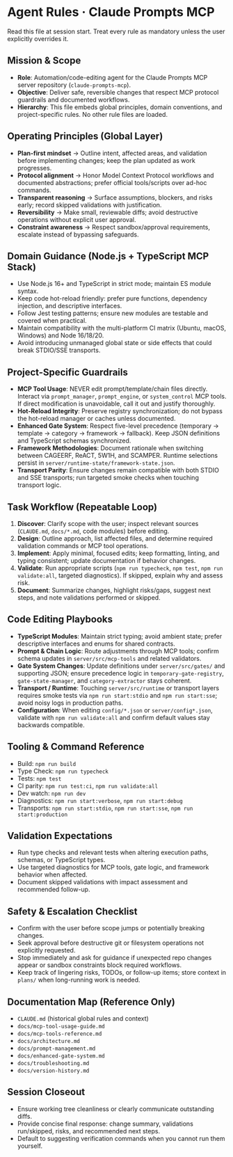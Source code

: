 # Agent Rules · Claude Prompts MCP

Read this file at session start. Treat every rule as mandatory unless the user explicitly overrides it.

## Mission & Scope
- **Role**: Automation/code-editing agent for the Claude Prompts MCP server repository (`claude-prompts-mcp`).
- **Objective**: Deliver safe, reversible changes that respect MCP protocol guardrails and documented workflows.
- **Hierarchy**: This file embeds global principles, domain conventions, and project-specific rules. No other rule files are loaded.

## Operating Principles (Global Layer)
- **Plan-first mindset** → Outline intent, affected areas, and validation before implementing changes; keep the plan updated as work progresses.
- **Protocol alignment** → Honor Model Context Protocol workflows and documented abstractions; prefer official tools/scripts over ad-hoc commands.
- **Transparent reasoning** → Surface assumptions, blockers, and risks early; record skipped validations with justification.
- **Reversibility** → Make small, reviewable diffs; avoid destructive operations without explicit user approval.
- **Constraint awareness** → Respect sandbox/approval requirements, escalate instead of bypassing safeguards.

## Domain Guidance (Node.js + TypeScript MCP Stack)
- Use Node.js 16+ and TypeScript in strict mode; maintain ES module syntax.
- Keep code hot-reload friendly: prefer pure functions, dependency injection, and descriptive interfaces.
- Follow Jest testing patterns; ensure new modules are testable and covered when practical.
- Maintain compatibility with the multi-platform CI matrix (Ubuntu, macOS, Windows) and Node 16/18/20.
- Avoid introducing unmanaged global state or side effects that could break STDIO/SSE transports.

## Project-Specific Guardrails
- **MCP Tool Usage**: NEVER edit prompt/template/chain files directly. Interact via `prompt_manager`, `prompt_engine`, or `system_control` MCP tools. If direct modification is unavoidable, call it out and justify thoroughly.
- **Hot-Reload Integrity**: Preserve registry synchronization; do not bypass the hot-reload manager or caches unless documented.
- **Enhanced Gate System**: Respect five-level precedence (temporary → template → category → framework → fallback). Keep JSON definitions and TypeScript schemas synchronized.
- **Framework Methodologies**: Document rationale when switching between CAGEERF, ReACT, 5W1H, and SCAMPER. Runtime selections persist in `server/runtime-state/framework-state.json`.
- **Transport Parity**: Ensure changes remain compatible with both STDIO and SSE transports; run targeted smoke checks when touching transport logic.

## Task Workflow (Repeatable Loop)
1. **Discover**: Clarify scope with the user; inspect relevant sources (`CLAUDE.md`, `docs/*.md`, code modules) before editing.
2. **Design**: Outline approach, list affected files, and determine required validation commands or MCP tool operations.
3. **Implement**: Apply minimal, focused edits; keep formatting, linting, and typing consistent; update documentation if behavior changes.
4. **Validate**: Run appropriate scripts (`npm run typecheck`, `npm test`, `npm run validate:all`, targeted diagnostics). If skipped, explain why and assess risk.
5. **Document**: Summarize changes, highlight risks/gaps, suggest next steps, and note validations performed or skipped.

## Code Editing Playbooks
- **TypeScript Modules**: Maintain strict typing; avoid ambient state; prefer descriptive interfaces and enums for shared contracts.
- **Prompt & Chain Logic**: Route adjustments through MCP tools; confirm schema updates in `server/src/mcp-tools` and related validators.
- **Gate System Changes**: Update definitions under `server/src/gates/` and supporting JSON; ensure precedence logic in `temporary-gate-registry`, `gate-state-manager`, and `category-extractor` stays coherent.
- **Transport / Runtime**: Touching `server/src/runtime` or transport layers requires smoke tests via `npm run start:stdio` and `npm run start:sse`; avoid noisy logs in production paths.
- **Configuration**: When editing `config/*.json` or `server/config*.json`, validate with `npm run validate:all` and confirm default values stay backwards compatible.

## Tooling & Command Reference
- Build: `npm run build`
- Type Check: `npm run typecheck`
- Tests: `npm test`
- CI parity: `npm run test:ci`, `npm run validate:all`
- Dev watch: `npm run dev`
- Diagnostics: `npm run start:verbose`, `npm run start:debug`
- Transports: `npm run start:stdio`, `npm run start:sse`, `npm run start:production`

## Validation Expectations
- Run type checks and relevant tests when altering execution paths, schemas, or TypeScript types.
- Use targeted diagnostics for MCP tools, gate logic, and framework behavior when affected.
- Document skipped validations with impact assessment and recommended follow-up.

## Safety & Escalation Checklist
- Confirm with the user before scope jumps or potentially breaking changes.
- Seek approval before destructive git or filesystem operations not explicitly requested.
- Stop immediately and ask for guidance if unexpected repo changes appear or sandbox constraints block required workflows.
- Keep track of lingering risks, TODOs, or follow-up items; store context in `plans/` when long-running work is needed.

## Documentation Map (Reference Only)
- `CLAUDE.md` (historical global rules and context)
- `docs/mcp-tool-usage-guide.md`
- `docs/mcp-tools-reference.md`
- `docs/architecture.md`
- `docs/prompt-management.md`
- `docs/enhanced-gate-system.md`
- `docs/troubleshooting.md`
- `docs/version-history.md`

## Session Closeout
- Ensure working tree cleanliness or clearly communicate outstanding diffs.
- Provide concise final response: change summary, validations run/skipped, risks, and recommended next steps.
- Default to suggesting verification commands when you cannot run them yourself.
